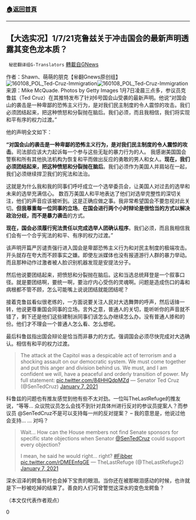 ###  [:house:返回首頁](https://github.com/ourhimalayas/txt)
---

## 【大选实况】1/7/21克鲁兹关于冲击国会的最新声明透露其变色龙本质？
` 秘密翻译组G-Translators` [轉載自GNews](https://gnews.org/zh-hans/726272/)

作者：Shawn、萌萌的朋克【㊙️翻Gnews原创组】
![160108_POL_Ted-Cruz-Immigration]()![160108_POL_Ted-Cruz-Immigration](http://www.slate.com/content/dam/slate/articles/news_and_politics/politics/2016/01/160108_POL_Ted-Cruz-Immigration.jpg.CROP.promo-xlarge2.jpg)来源：Mike McQuade. Photos by Getty Images
1月7日凌晨三点多，参议员克鲁兹（Ted Cruz）在其推特发布了针对6号国会山受袭的最新声明。他说“对国会山的袭击是一种卑鄙的恐怖主义行为，是对我们民主制度的令人震惊的攻击。我们必须团结起来，把这种愤怒和分裂抛在脑后。我们必须，而且我相信，我们将实现和平有序的权力过渡。”

他的声明全文如下：

**“对国会山的袭击是一种卑鄙的恐怖主义行为，是对我们民主制度的令人震惊的攻击**。司法部应该大力起诉每一个参与这些无耻的暴力行为的人。 我感谢美国国会警察和所有其他执法机构为恢复和平而做出反应的勇敢的男人和女人。**现在，我们必须团结起来，把这种愤怒和分裂抛在脑后**。我们必须作为美国人并肩站在一起，我们必须继续捍卫我们的宪法和法治。

这就是为什么我和我的同事们呼吁成立一个选举委员会，让美国人对过去的选举和未来的选举充满信心。 数百万美国人和平地表达了他们对选举完整性的深切关注，他们的声音应该被听到。这是正确应做之事。我非常希望国会不要忽视对此关切。**但我尊重每一位同事的立场**。**在国会进行两个小时辩论是很恰当的方式以解决政治分歧，而不是暴力袭击**的方式。

**现在，国会必须履行宪法责任以完成选举人团确认程序**。我们必须，而且我相信我们会有一个合乎宪法的和平、有序的权力过渡。”

该声明开篇严厉谴责强行进入国会是卑鄙恐怖主义行为和对民主制度的极端攻击。开头就存在夸大而不顾事实之嫌。即使左派媒体也没有报道游行人群的暴力举动。而且那种动作过激者被人脸识别机器发现是安提法分子。

然后他说要团结起来，把愤怒和分裂抛在脑后。这和当选总统拜登是一个叙事口径。就是要团结啊，要统一啊，要治疗内心受伤的灵魂啊。问题是造成伤口的毒和病根都不管不顾，怎么可能嘴上说说团结就能团结呢？

接着克鲁兹看似很老练的，一方面说要关注人民对大选舞弊的呼声，然后话锋一转，他说更尊重国会同事的立场。言外之意，普通人的关切，能听听你的声音就不错了，剩下还是他们这些建制派同事们该怎么办继续怎么办。没有普通人掺和的份。他们才不理会一个普通人怎么看、怎么想呢。

最后科鲁兹指出国会辩论是恰当而非暴力的方式。强调国会必须尽快完成对大选确认。相信有和平的权力过渡。



> The attack at the Capitol was a despicable act of terrorism and a shocking assault on our democratic system. We must come together and put this anger and division behind us. We must, and I am confident we will, have a peaceful and orderly transition of power. My full statement: [pic.twitter.com/84HHQdpMZd](https://t.co/84HHQdpMZd)
> — Senator Ted Cruz (@SenTedCruz) [January 7, 2021](https://twitter.com/SenTedCruz/status/1347089034846330880?ref_src=twsrc%5Etfw)



科鲁兹的问题也有推友感觉到他有些不太对劲。一位叫TheLastRefuge的推友说，“等等… 众议院议员怎么会找不到针对具体州进行反对的参议员提案人？而参议员 @SenTedCruz不是可以支持每一州的反对提案？ – 我的意思是，他说过他会支持… … 对吗？



> Wait… How can the House members not find Senate sponsors for specific state objections when Senator [@SenTedCruz](https://twitter.com/SenTedCruz?ref_src=twsrc%5Etfw) could support every objection?
> 
> I mean, he said he would right… right? [#Fibber](https://twitter.com/hashtag/Fibber?src=hash&amp;ref_src=twsrc%5Etfw) [pic.twitter.com/rDMEEnfqGE](https://t.co/rDMEEnfqGE)
> — TheLastRefuge (@TheLastRefuge2) [January 7, 2021](https://twitter.com/TheLastRefuge2/status/1347048037131153408?ref_src=twsrc%5Etfw)



深水沼泽的鳄鱼有时也会掉下宝贵的眼泪。当你还在被那眼泪感动的时候，也许就是下一秒被吃掉的结果了。善良的人们可曾警觉这深水的变色龙鳄鱼？

（本文仅代表作者观点）

0
